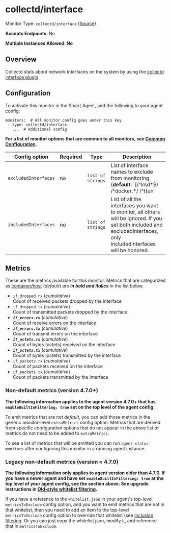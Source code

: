 
<!--- Generated by to-integrations-repo script in Smart Agent repo, DO NOT MODIFY HERE --->
<!--- GENERATED BY gomplate from scripts/docs/templates/monitor-page.md.tmpl --->

# collectd/interface

Monitor Type: `collectd/interface` ([Source](https://github.com/signalfx/signalfx-agent/tree/master/pkg/monitors/collectd/netinterface))

**Accepts Endpoints**: No

**Multiple Instances Allowed**: **No**

## Overview

Collectd stats about network interfaces on the
system by using the [collectd interface
plugin](https://collectd.org/wiki/index.php/Plugin:Interface).


## Configuration

To activate this monitor in the Smart Agent, add the following to your
agent config:

```
monitors:  # All monitor config goes under this key
 - type: collectd/interface
   ...  # Additional config
```

**For a list of monitor options that are common to all monitors, see [Common
Configuration](../monitor-config.html#common-configuration).**


| Config option | Required | Type | Description |
| --- | --- | --- | --- |
| `excludedInterfaces` | no | `list of strings` | List of interface names to exclude from monitoring (**default:** `[/^lo\d*$/ /^docker.*/ /^t(un|ap)\d*$/ /^veth.*$/]`) |
| `includedInterfaces` | no | `list of strings` | List of all the interfaces you want to monitor, all others will be ignored.  If you set both included and excludedInterfaces, only includedInterfaces will be honored. |


## Metrics

These are the metrics available for this monitor.
Metrics that are categorized as
[container/host](https://docs.signalfx.com/en/latest/admin-guide/usage.html#about-custom-bundled-and-high-resolution-metrics)
(*default*) are ***in bold and italics*** in the list below.


 - `if_dropped.rx` (*cumulative*)<br>    Count of received packets dropped by the interface
 - `if_dropped.tx` (*cumulative*)<br>    Count of transmitted packets dropped by the interface
 - ***`if_errors.rx`*** (*cumulative*)<br>    Count of receive errors on the interface
 - ***`if_errors.tx`*** (*cumulative*)<br>    Count of transmit errors on the interface
 - ***`if_octets.rx`*** (*cumulative*)<br>    Count of bytes (octets) received on the interface
 - ***`if_octets.tx`*** (*cumulative*)<br>    Count of bytes (octets) transmitted by the interface
 - `if_packets.rx` (*cumulative*)<br>    Count of packets received on the interface
 - `if_packets.tx` (*cumulative*)<br>    Count of packets transmitted by the interface

### Non-default metrics (version 4.7.0+)

**The following information applies to the agent version 4.7.0+ that has
`enableBuiltInFiltering: true` set on the top level of the agent config.**

To emit metrics that are not _default_, you can add those metrics in the
generic monitor-level `extraMetrics` config option.  Metrics that are derived
from specific configuration options that do not appear in the above list of
metrics do not need to be added to `extraMetrics`.

To see a list of metrics that will be emitted you can run `agent-status
monitors` after configuring this monitor in a running agent instance.

### Legacy non-default metrics (version < 4.7.0)

**The following information only applies to agent version older than 4.7.0. If
you have a newer agent and have set `enableBuiltInFiltering: true` at the top
level of your agent config, see the section above. See upgrade instructions in
[Old-style whitelist filtering](../legacy-filtering.html#old-style-whitelist-filtering).**

If you have a reference to the `whitelist.json` in your agent's top-level
`metricsToExclude` config option, and you want to emit metrics that are not in
that whitelist, then you need to add an item to the top-level
`metricsToInclude` config option to override that whitelist (see [Inclusion
filtering](../legacy-filtering.html#inclusion-filtering).  Or you can just
copy the whitelist.json, modify it, and reference that in `metricsToExclude`.



